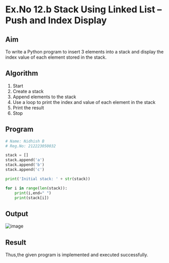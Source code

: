 # Ex.No 12.b Stack Using Linked List – Push and Index Display

## Aim

To write a Python program to insert 3 elements into a stack and display the index value of each element stored in the stack.

## Algorithm

1. Start  
2. Create a stack  
3. Append elements to the stack  
4. Use a loop to print the index and value of each element in the stack  
5. Print the result  
6. Stop

## Program

```python
# Name: Nidhish B
# Reg.No: 212223050032

stack = []
stack.append('a')
stack.append('b')
stack.append('c')

print('Initial stack: ' + str(stack))

for i in range(len(stack)):
    print(i,end=" ")
    print(stack[i])
```

## Output

![image](https://github.com/user-attachments/assets/1bdcaade-0a65-4fee-842a-edd7640359f7)

## Result

Thus,the given program is implemented and executed successfully.

